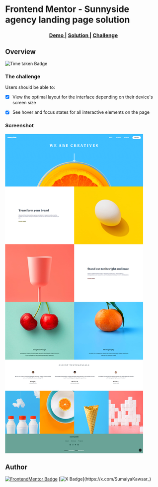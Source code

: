 # Frontend Mentor - Sunnyside agency landing page solution

<div align="center">
  <h3>
    <a href="https://sumaiyakawsar.github.io/frontend-mentor-challenges-using-react/#/project50">
      Demo
    </a>
    <span> | </span>
    <a href="https://github.com/sumaiyakawsar/frontend-mentor-challenges-using-react/tree/main/src/pages/50-sunnyside-agency-landing-page">
      Solution
    </a>
    <span> | </span>
    <a href="https://www.frontendmentor.io/challenges/sunnyside-agency-landing-page-7yVs3B6ef">
      Challenge
    </a>
  </h3>
</div>
 

## Overview
 ![Time taken Badge](https://img.shields.io/badge/Time_Taken-5hr_20m-6abecd?style=plastic) 

### The challenge

Users should be able to:

- [x] View the optimal layout for the interface depending on their device's screen size
- [x] See hover and focus states for all interactive elements on the page



### Screenshot

![Screenshot](../homepage/images/project50-sunnyside-agency-landing-page.png)


## Author

[![FrontendMentor Badge](https://img.shields.io/badge/-_SumaiyaKawsar_-3F54A3?style=plastic&labelColor=3F54A3&logo=frontend-mentor&logoColor=white&link=https://www.frontendmentor.io/profile/sumaiyakawsar)](https://www.frontendmentor.io/profile/sumaiyakawsar) [![X Badge](https://img.shields.io/badge/-_SumaiyaKawsar_-black?style=plastic&labelColor=black&logo=X&logoColor=white&link=https://x.com/SumaiyaKawsar_)](https://x.com/SumaiyaKawsar_)
